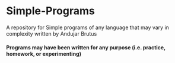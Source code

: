 # Simple-Programs
A repository for Simple programs of any language that may vary in complexity written by Andujar Brutus

#### Programs may have been written for any purpose (i.e. practice, homework, or experimenting)
